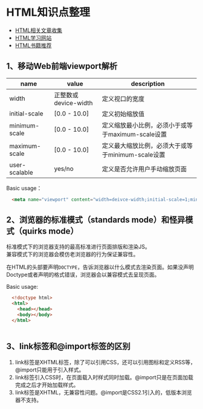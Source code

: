 # HTML知识点整理

* [HTML相关文章收集](./artilces.md)
* [HTML学习网站](./websites.md)
* [HTML书籍推荐](./books.md)

## 1、移动Web前端viewport解析

| name | value | description |
| ---- | ---- | ---- |
| width | 正整数或device-width | 定义视口的宽度 |
| initial-scale | [0.0 - 10.0] | 定义初始缩放值 |
| minimum-scale | [0.0 - 10.0] | 定义缩放最小比例，必须小于或等于maximum-scale设置 |
| maximum-scale | [0.0 - 10.0] | 定义最大缩放比例，必须大于或等于minimum-scale设置 |
| user-scalable | yes/no | 定义是否允许用户手动缩放页面 |

Basic usage：
``` html
  <meta name="viewport" content="width=deivce-width;initial-scale=1;minimum-scale=1;maximum-scale=1;" />
```

## 2、浏览器的标准模式（standards mode）和怪异模式（quirks mode）
标准模式下的浏览器支持的最高标准进行页面排版和渲染JS。  
兼容模式下的浏览器会模仿老浏览器的行为保证兼容性。

在HTML的头部要声明`DOCTYPE`，告诉浏览器以什么模式去渲染页面。如果没声明Doctype或者声明的格式错误，浏览器会以兼容模式去呈现页面。

Basic usage:
``` html
  <!doctype html>
  <html>
    <head></head>
    <body></body>
  </html>
  
```

## 3、link标签和@import标签的区别
1. link标签是XHTML标签，除了可以引用CSS，还可以引用图标和定义RSS等，@import只能用于引入样式。
2. link标签引入CSS时，在页面载入时样式同时加载。@import只是在页面加载完成之后才开始加载样式。
3. link标签是XHTML，无兼容性问题。@import是CSS2.1引入的，低版本浏览器不支持。